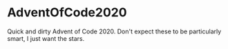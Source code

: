 # AdventOfCode2020

Quick and dirty Advent of Code 2020. Don't expect these to be particularly smart, I just want the stars.  
